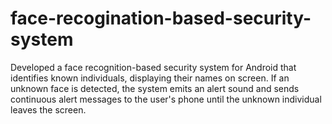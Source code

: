 # face-recogination-based-security-system
Developed a face recognition-based security system for Android that identifies known individuals, displaying their names on screen. If an unknown face is detected, the system emits an alert sound and sends continuous alert messages to the user's phone until the unknown individual leaves the screen.
